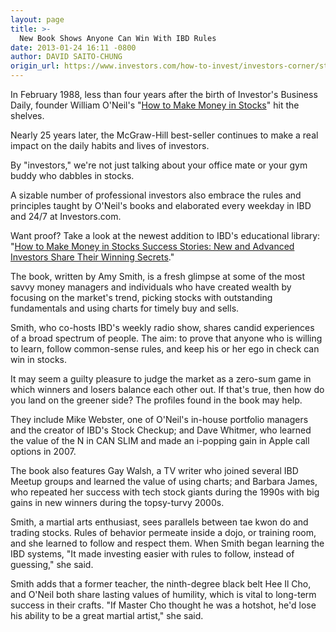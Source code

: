 ```yaml
---
layout: page
title: >-
  New Book Shows Anyone Can Win With IBD Rules
date: 2013-01-24 16:11 -0800
author: DAVID SAITO-CHUNG
origin_url: https://www.investors.com/how-to-invest/investors-corner/stock-market-investing-how-to-william-oneil/
---
```


In February 1988, less than four years after the birth of Investor's Business Daily, founder William O'Neil's "[How to Make Money in Stocks](https://www.investors.com/offer/splash.aspx?id=htmmis)" hit the shelves.

Nearly 25 years later, the McGraw-Hill best-seller continues to make a real impact on the daily habits and lives of investors.

By "investors," we're not just talking about your office mate or your gym buddy who dabbles in stocks.

A sizable number of professional investors also embrace the rules and principles taught by O'Neil's books and elaborated every weekday in IBD and 24/7 at Investors.com.

Want proof? Take a look at the newest addition to IBD's educational library: "[How to Make Money in Stocks Success Stories: New and Advanced Investors Share Their Winning Secrets](https://www.investors.com/stocksuccessbook)."

The book, written by Amy Smith, is a fresh glimpse at some of the most savvy money managers and individuals who have created wealth by focusing on the market's trend, picking stocks with outstanding fundamentals and using charts for timely buy and sells.

Smith, who co-hosts IBD's weekly radio show, shares candid experiences of a broad spectrum of people. The aim: to prove that anyone who is willing to learn, follow common-sense rules, and keep his or her ego in check can win in stocks.

It may seem a guilty pleasure to judge the market as a zero-sum game in which winners and losers balance each other out. If that's true, then how do you land on the greener side? The profiles found in the book may help.

They include Mike Webster, one of O'Neil's in-house portfolio managers and the creator of IBD's Stock Checkup; and Dave Whitmer, who learned the value of the N in CAN SLIM and made an i-popping gain in Apple call options in 2007.

The book also features Gay Walsh, a TV writer who joined several IBD Meetup groups and learned the value of using charts; and Barbara James, who repeated her success with tech stock giants during the 1990s with big gains in new winners during the topsy-turvy 2000s.

Smith, a martial arts enthusiast, sees parallels between tae kwon do and trading stocks. Rules of behavior permeate inside a dojo, or training room, and she learned to follow and respect them. When Smith began learning the IBD systems, "It made investing easier with rules to follow, instead of guessing," she said.

Smith adds that a former teacher, the ninth-degree black belt Hee Il Cho, and O'Neil both share lasting values of humility, which is vital to long-term success in their crafts. "If Master Cho thought he was a hotshot, he'd lose his ability to be a great martial artist," she said.

